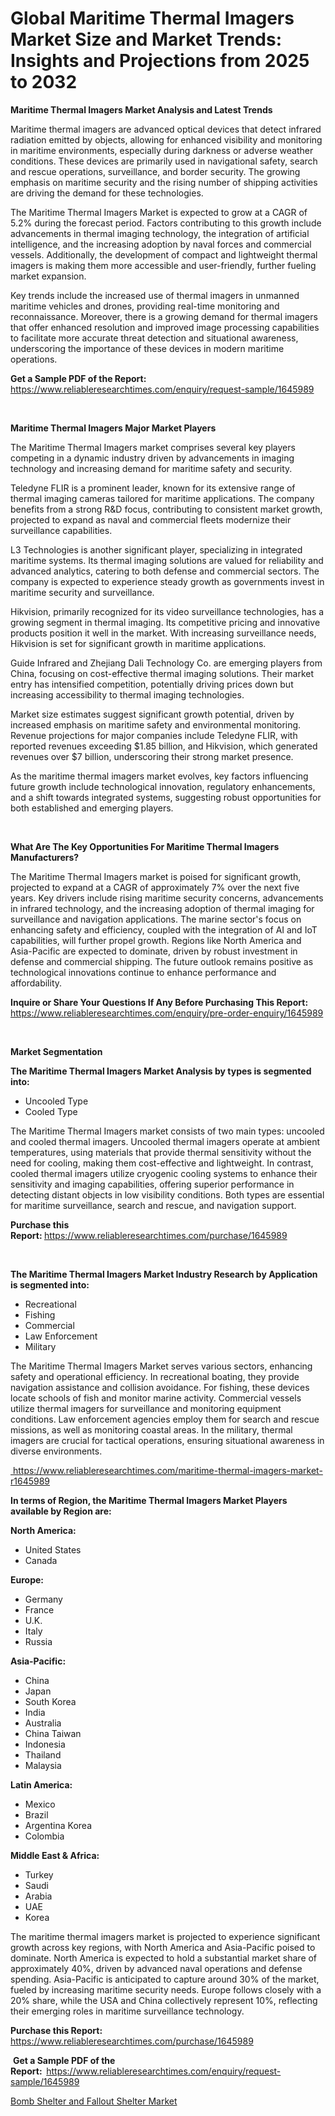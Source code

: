 <p><h1>Global Maritime Thermal Imagers Market Size and Market Trends: Insights and Projections from 2025 to 2032</h1></p><p><strong>Maritime Thermal Imagers Market Analysis and Latest Trends</strong></p>
<p><p>Maritime thermal imagers are advanced optical devices that detect infrared radiation emitted by objects, allowing for enhanced visibility and monitoring in maritime environments, especially during darkness or adverse weather conditions. These devices are primarily used in navigational safety, search and rescue operations, surveillance, and border security. The growing emphasis on maritime security and the rising number of shipping activities are driving the demand for these technologies.</p><p>The Maritime Thermal Imagers Market is expected to grow at a CAGR of 5.2% during the forecast period. Factors contributing to this growth include advancements in thermal imaging technology, the integration of artificial intelligence, and the increasing adoption by naval forces and commercial vessels. Additionally, the development of compact and lightweight thermal imagers is making them more accessible and user-friendly, further fueling market expansion. </p><p>Key trends include the increased use of thermal imagers in unmanned maritime vehicles and drones, providing real-time monitoring and reconnaissance. Moreover, there is a growing demand for thermal imagers that offer enhanced resolution and improved image processing capabilities to facilitate more accurate threat detection and situational awareness, underscoring the importance of these devices in modern maritime operations.</p></p>
<p><strong>Get a Sample PDF of the Report:&nbsp;</strong> <a href="https://www.reliableresearchtimes.com/enquiry/request-sample/1645989?utm_campaign=2774&utm_medium=2&utm_source=Github&utm_content=ia&utm_term=29032025&utm_id=maritime-thermal-imagers">https://www.reliableresearchtimes.com/enquiry/request-sample/1645989</a></p>
<p>&nbsp;</p>
<p><strong>Maritime Thermal Imagers Major Market Players</strong></p>
<p><p>The Maritime Thermal Imagers market comprises several key players competing in a dynamic industry driven by advancements in imaging technology and increasing demand for maritime safety and security. </p><p>Teledyne FLIR is a prominent leader, known for its extensive range of thermal imaging cameras tailored for maritime applications. The company benefits from a strong R&D focus, contributing to consistent market growth, projected to expand as naval and commercial fleets modernize their surveillance capabilities.</p><p>L3 Technologies is another significant player, specializing in integrated maritime systems. Its thermal imaging solutions are valued for reliability and advanced analytics, catering to both defense and commercial sectors. The company is expected to experience steady growth as governments invest in maritime security and surveillance.</p><p>Hikvision, primarily recognized for its video surveillance technologies, has a growing segment in thermal imaging. Its competitive pricing and innovative products position it well in the market. With increasing surveillance needs, Hikvision is set for significant growth in maritime applications.</p><p>Guide Infrared and Zhejiang Dali Technology Co. are emerging players from China, focusing on cost-effective thermal imaging solutions. Their market entry has intensified competition, potentially driving prices down but increasing accessibility to thermal imaging technologies.</p><p>Market size estimates suggest significant growth potential, driven by increased emphasis on maritime safety and environmental monitoring. Revenue projections for major companies include Teledyne FLIR, with reported revenues exceeding $1.85 billion, and Hikvision, which generated revenues over $7 billion, underscoring their strong market presence.</p><p>As the maritime thermal imagers market evolves, key factors influencing future growth include technological innovation, regulatory enhancements, and a shift towards integrated systems, suggesting robust opportunities for both established and emerging players.</p></p>
<p>&nbsp;</p>
<p><strong>What Are The Key Opportunities For Maritime Thermal Imagers Manufacturers?</strong></p>
<p><p>The Maritime Thermal Imagers market is poised for significant growth, projected to expand at a CAGR of approximately 7% over the next five years. Key drivers include rising maritime security concerns, advancements in infrared technology, and the increasing adoption of thermal imaging for surveillance and navigation applications. The marine sector's focus on enhancing safety and efficiency, coupled with the integration of AI and IoT capabilities, will further propel growth. Regions like North America and Asia-Pacific are expected to dominate, driven by robust investment in defense and commercial shipping. The future outlook remains positive as technological innovations continue to enhance performance and affordability.</p></p>
<p><strong>Inquire or Share Your Questions If Any Before Purchasing This Report:</strong> <a href="https://www.reliableresearchtimes.com/enquiry/pre-order-enquiry/1645989?utm_campaign=2774&utm_medium=2&utm_source=Github&utm_content=ia&utm_term=29032025&utm_id=maritime-thermal-imagers">https://www.reliableresearchtimes.com/enquiry/pre-order-enquiry/1645989</a></p>
<p>&nbsp;</p>
<p><strong>Market Segmentation</strong></p>
<p><strong>The Maritime Thermal Imagers Market Analysis by types is segmented into:</strong></p>
<p><ul><li>Uncooled Type</li><li>Cooled Type</li></ul></p>
<p><p>The Maritime Thermal Imagers market consists of two main types: uncooled and cooled thermal imagers. Uncooled thermal imagers operate at ambient temperatures, using materials that provide thermal sensitivity without the need for cooling, making them cost-effective and lightweight. In contrast, cooled thermal imagers utilize cryogenic cooling systems to enhance their sensitivity and imaging capabilities, offering superior performance in detecting distant objects in low visibility conditions. Both types are essential for maritime surveillance, search and rescue, and navigation support.</p></p>
<p><strong>Purchase this Report:&nbsp;</strong><a href="https://www.reliableresearchtimes.com/purchase/1645989?utm_campaign=2774&utm_medium=2&utm_source=Github&utm_content=ia&utm_term=29032025&utm_id=maritime-thermal-imagers">https://www.reliableresearchtimes.com/purchase/1645989</a></p>
<p>&nbsp;</p>
<p><strong>The Maritime Thermal Imagers Market Industry Research by Application is segmented into:</strong></p>
<p><ul><li>Recreational</li><li>Fishing</li><li>Commercial</li><li>Law Enforcement</li><li>Military</li></ul></p>
<p><p>The Maritime Thermal Imagers Market serves various sectors, enhancing safety and operational efficiency. In recreational boating, they provide navigation assistance and collision avoidance. For fishing, these devices locate schools of fish and monitor marine activity. Commercial vessels utilize thermal imagers for surveillance and monitoring equipment conditions. Law enforcement agencies employ them for search and rescue missions, as well as monitoring coastal areas. In the military, thermal imagers are crucial for tactical operations, ensuring situational awareness in diverse environments.</p></p>
<p><a href="https://www.reliableresearchtimes.com/maritime-thermal-imagers-market-r1645989?utm_campaign=2774&utm_medium=2&utm_source=Github&utm_content=ia&utm_term=29032025&utm_id=maritime-thermal-imagers">&nbsp;https://www.reliableresearchtimes.com/maritime-thermal-imagers-market-r1645989</a></p>
<p><strong>In terms of Region, the Maritime Thermal Imagers Market Players available by Region are:</strong></p>
<p>
    <p> <strong> North America: </strong>
        <ul>
            <li>United States</li>
            <li>Canada</li>
        </ul>
        </p> 
    <p> <strong> Europe: </strong>
        <ul>
            <li>Germany</li>
            <li>France</li>
            <li>U.K.</li>
            <li>Italy</li>
            <li>Russia</li>
        </ul>
        </p> 
    <p> <strong> Asia-Pacific: </strong>
        <ul>
            <li>China</li>
            <li>Japan</li>
            <li>South Korea</li>
            <li>India</li>
            <li>Australia</li>
            <li>China Taiwan</li>
            <li>Indonesia</li>
            <li>Thailand</li>
            <li>Malaysia</li>
        </ul>
        </p> 
    <p> <strong> Latin America: </strong>
        <ul>
            <li>Mexico</li>
            <li>Brazil</li>
            <li>Argentina Korea</li>
            <li>Colombia</li>
        </ul>
        </p> 
    <p> <strong> Middle East & Africa: </strong>
        <ul>
            <li>Turkey</li>
            <li>Saudi</li>
            <li>Arabia</li>
            <li>UAE</li>
            <li>Korea</li>
        </ul>
    </p>
    </p>
<p><p>The maritime thermal imagers market is projected to experience significant growth across key regions, with North America and Asia-Pacific poised to dominate. North America is expected to hold a substantial market share of approximately 40%, driven by advanced naval operations and defense spending. Asia-Pacific is anticipated to capture around 30% of the market, fueled by increasing maritime security needs. Europe follows closely with a 20% share, while the USA and China collectively represent 10%, reflecting their emerging roles in maritime surveillance technology.</p></p>
<p><strong>Purchase this Report: </strong><a href="https://www.reliableresearchtimes.com/purchase/1645989?utm_campaign=2774&utm_medium=2&utm_source=Github&utm_content=ia&utm_term=29032025&utm_id=maritime-thermal-imagers">https://www.reliableresearchtimes.com/purchase/1645989</a></p>
<p>&nbsp;<strong>Get a Sample PDF of the Report:&nbsp;&nbsp;</strong><a href="https://www.reliableresearchtimes.com/enquiry/request-sample/1645989?utm_campaign=2774&utm_medium=2&utm_source=Github&utm_content=ia&utm_term=29032025&utm_id=maritime-thermal-imagers">https://www.reliableresearchtimes.com/enquiry/request-sample/1645989</a></p>
<p><strong></strong></p>
<p><p><a href="https://github.com/bholdsfofie/Market-Research-Report-List-1/blob/main/bomb-shelter-and-fallout-shelter-market.md?utm_campaign=2774&utm_medium=2&utm_source=Github&utm_content=ia&utm_term=29032025&utm_id=maritime-thermal-imagers">Bomb Shelter and Fallout Shelter Market</a></p></p>